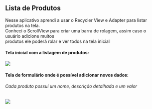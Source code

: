 ## Lista de Produtos

<p>Nesse aplicativo aprendi a usar o Recycler View e Adapter para listar produtos na tela. <br>
  Conheci o ScrollView para criar uma barra de rolagem, assim caso o usuário adicione muitos<br>
  produtos ele poderá rolar e ver todos na tela inicial</p> 


  #### Tela inicial com a listagem de produtos:

<img src="https://github.com/darleyleal98/lista-de-produtos/assets/132721098/9f3e8218-71e7-4f83-a075-62e0a3f24f73)"> </img>

  #### Tela de formulário onde é possível adicionar novos dados:
  ###### *Cada produto possui um nome, descrição detalhada e um valor*

<img src="https://github.com/darleyleal98/lista-de-produtos/assets/132721098/6b2cc717-5d65-479f-afea-df4ab68a4d66)"> </img>
